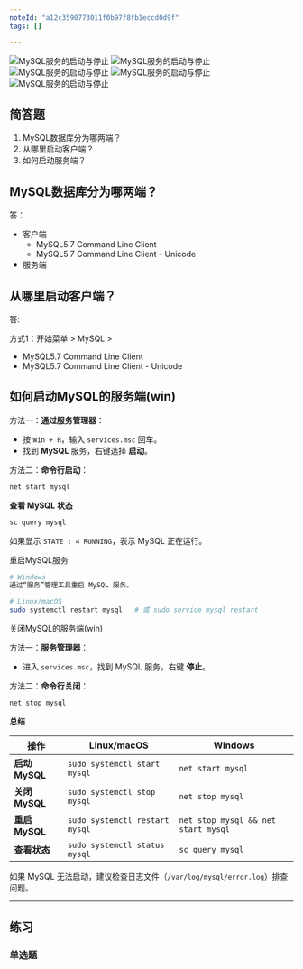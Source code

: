 ```yaml
---
noteId: "a12c3590773011f0b97f8fb1eccd0d9f"
tags: []

---
```


![MySQL服务的启动与停止](../images/035.jpeg)
![MySQL服务的启动与停止](../images/036.jpeg)
![MySQL服务的启动与停止](../images/037.jpeg)
![MySQL服务的启动与停止](../images/038.jpeg)
![MySQL服务的启动与停止](../images/039.jpeg)

## 简答题
1. MySQL数据库分为哪两端？
2. 从哪里启动客户端？
3. 如何启动服务端？



## MySQL数据库分为哪两端？
答：

- 客户端
    - MySQL5.7 Command Line Client
    - MySQL5.7 Command Line Client - Unicode
- 服务端

## 从哪里启动客户端？
答: 

方式1：开始菜单 > MySQL > 

- MySQL5.7 Command Line Client
- MySQL5.7 Command Line Client - Unicode

## 如何启动MySQL的服务端(win)
方法一：**通过服务管理器**：

- 按 `Win + R`，输入 `services.msc` 回车。
- 找到 **MySQL** 服务，右键选择 **启动**。

方法二：**命令行启动**：

```cmd
net start mysql
```

**查看 MySQL 状态**
```cmd
sc query mysql
```
如果显示 `STATE : 4 RUNNING`，表示 MySQL 正在运行。

重启MySQL服务

```bash
# Windows
通过“服务”管理工具重启 MySQL 服务。

# Linux/macOS
sudo systemctl restart mysql   # 或 sudo service mysql restart

```
关闭MySQL的服务端(win)

方法一：**服务管理器**：
   
- 进入 `services.msc`，找到 MySQL 服务，右键 **停止**。

方法二：**命令行关闭**：
```cmd
net stop mysql
```
**总结**

| **操作**       | **Linux/macOS**                     | **Windows**                  |
|----------------|------------------------------------|-----------------------------|
| **启动 MySQL** | `sudo systemctl start mysql`       | `net start mysql`           |
| **关闭 MySQL** | `sudo systemctl stop mysql`        | `net stop mysql`            |
| **重启 MySQL** | `sudo systemctl restart mysql`     | `net stop mysql && net start mysql` |
| **查看状态**   | `sudo systemctl status mysql`      | `sc query mysql`            |

如果 MySQL 无法启动，建议检查日志文件（`/var/log/mysql/error.log`）排查问题。

---

## 练习
### 单选题
